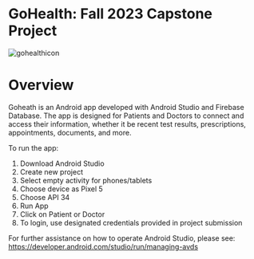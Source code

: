 # GoHealth: Fall 2023 Capstone Project

![gohealthicon](https://github.com/Rezwan192/GoHealth/assets/124101509/67948af7-ed02-4033-b1e7-55d2cb48bec1)

# Overview
Goheath is an Android app developed with Android Studio and Firebase Database. The app is designed for Patients and Doctors to connect and access their information, whether it be recent test results, prescriptions, appointments, documents, and more.

To run the app:

1. Download Android Studio
2. Create new project
3. Select empty activity for phones/tablets
4. Choose device as Pixel 5
5. Choose API 34
6. Run App
7. Click on Patient or Doctor
8. To login, use designated credentials provided in project submission

For further assistance on how to operate Android Studio, please see: https://developer.android.com/studio/run/managing-avds 

